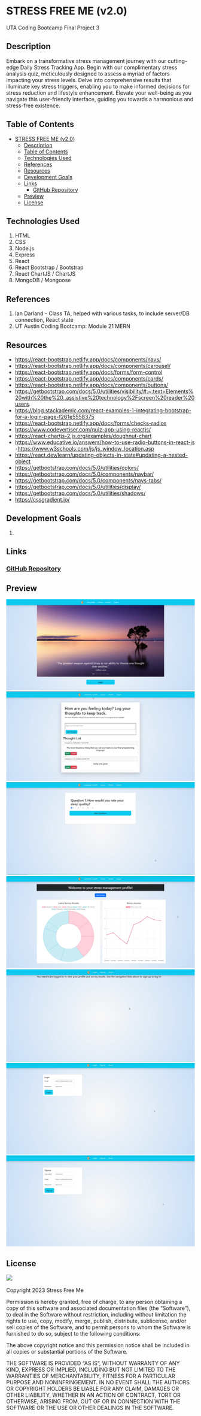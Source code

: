 # STRESS FREE ME (v2.0)

UTA Coding Bootcamp Final Project 3

## Description

Embark on a transformative stress management journey with our cutting-edge Daily Stress Tracking App. Begin with our complimentary stress analysis quiz, meticulously designed to assess a myriad of factors impacting your stress levels. Delve into comprehensive results that illuminate key stress triggers, enabling you to make informed decisions for stress reduction and lifestyle enhancement. Elevate your well-being as you navigate this user-friendly interface, guiding you towards a harmonious and stress-free existence. 

## Table of Contents

- [STRESS FREE ME (v2.0)](#stress-free-me-v20)
  - [Description](#description)
  - [Table of Contents](#table-of-contents)
  - [Technologies Used](#technologies-used)
  - [References](#references)
  - [Resources](#resources)
  - [Development Goals](#development-goals)
  - [Links](#links)
    - [GitHub Repository](#github-repository)
  - [Preview](#preview)
  - [License](#license)



## Technologies Used

1. HTML
2. CSS
3. Node.js
4. Express
5. React
6. React Bootstrap / Bootstrap
7. React ChartJS / ChartJS
8. MongoDB / Mongoose

## References

1. Ian Darland - Class TA, helped with various tasks, to include server/DB connection, React state
2. UT Austin Coding Bootcamp: Module 21 MERN

## Resources

- https://react-bootstrap.netlify.app/docs/components/navs/
- https://react-bootstrap.netlify.app/docs/components/carousel/
- https://react-bootstrap.netlify.app/docs/forms/form-control
- https://react-bootstrap.netlify.app/docs/components/cards/
- https://react-bootstrap.netlify.app/docs/components/buttons/
- https://getbootstrap.com/docs/5.0/utilities/visibility/#:~:text=Elements%20with%20the%20.,assistive%20technology%2Fscreen%20reader%20users.
- https://blog.stackademic.com/react-examples-1-integrating-bootstrap-for-a-login-page-f261e5558375
- https://react-bootstrap.netlify.app/docs/forms/checks-radios
- https://www.codevertiser.com/quiz-app-using-reactjs/
- https://react-chartjs-2.js.org/examples/doughnut-chart
- https://www.educative.io/answers/how-to-use-radio-buttons-in-react-js -https://www.w3schools.com/js/js_window_location.asp
- https://react.dev/learn/updating-objects-in-state#updating-a-nested-object
- https://getbootstrap.com/docs/5.0/utilities/colors/
- https://getbootstrap.com/docs/5.0/components/navbar/
- https://getbootstrap.com/docs/5.0/components/navs-tabs/
- https://getbootstrap.com/docs/5.0/utilities/display/
- https://getbootstrap.com/docs/5.0/utilities/shadows/
- https://cssgradient.io/

## Development Goals

1.

## Links

### <a href="https://github.com/MAT-2/stress-free-me-v2">GitHub Repository</a>

## Preview

![Alt text](image.png)
![Alt text](image-1.png)
![Alt text](image-2.png)
![Alt text](image-3.png)
![Alt text](image-4.png)
![Alt text](image-5.png)
![Alt text](image-6.png)

## License

<img src='https://img.shields.io/badge/License-MIT-yellow.svg?style=for-the-badge'>

Copyright 2023 Stress Free Me

Permission is hereby granted, free of charge, to any person obtaining a copy of this software and associated documentation files (the “Software”), to deal in the Software without restriction, including without limitation the rights to use, copy, modify, merge, publish, distribute, sublicense, and/or sell copies of the Software, and to permit persons to whom the Software is furnished to do so, subject to the following conditions:

The above copyright notice and this permission notice shall be included in all copies or substantial portions of the Software.

THE SOFTWARE IS PROVIDED “AS IS”, WITHOUT WARRANTY OF ANY KIND, EXPRESS OR IMPLIED, INCLUDING BUT NOT LIMITED TO THE WARRANTIES OF MERCHANTABILITY, FITNESS FOR A PARTICULAR PURPOSE AND NONINFRINGEMENT. IN NO EVENT SHALL THE AUTHORS OR COPYRIGHT HOLDERS BE LIABLE FOR ANY CLAIM, DAMAGES OR OTHER LIABILITY, WHETHER IN AN ACTION OF CONTRACT, TORT OR OTHERWISE, ARISING FROM, OUT OF OR IN CONNECTION WITH THE SOFTWARE OR THE USE OR OTHER DEALINGS IN THE SOFTWARE.
